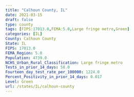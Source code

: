 ```yaml
---
title: "Calhoun County, IL"
date: 2021-03-15
draft: false
type: county
tags: [FIPS:17013.0,FEMA:5.0,Large fringe metro,Green]
categories: [IL]
County: Calhoun County
State: IL
FIPS: 17013.0
FEMA_Region: 5.0
Population: 4739.0
NCHS_Urban_Rural_Classification: Large fringe metro
Tests_in_prior_14_days: 58.0
Fourteen_day_test_rate_per_100000: 1224.0
Percent_Positivity_in_prior_14_days: 0.017
Level: Green
url: /states/IL/calhoun-county
---
```



